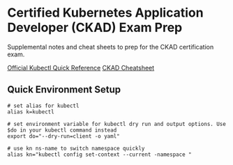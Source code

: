 # Certified Kubernetes Application Developer (CKAD) Exam Prep
Supplemental notes and cheat sheets to prep for the CKAD certification exam.

[Official Kubectl Quick Reference](https://kubernetes.io/docs/reference/kubectl/quick-reference/)
[CKAD Cheatsheet](https://gist.github.com/WhitneyLampkin/2c2bca9b91ef66ce6d91662f44da1a30)

## Quick Environment Setup
```shell
# set alias for kubectl
alias k=kubectl

# set environment variable for kubectl dry run and output options. Use $do in your kubectl command instead
export do="--dry-run=client -o yaml"

# use kn ns-name to switch namespace quickly
alias kn="kubectl config set-context --current -namespace "
```
